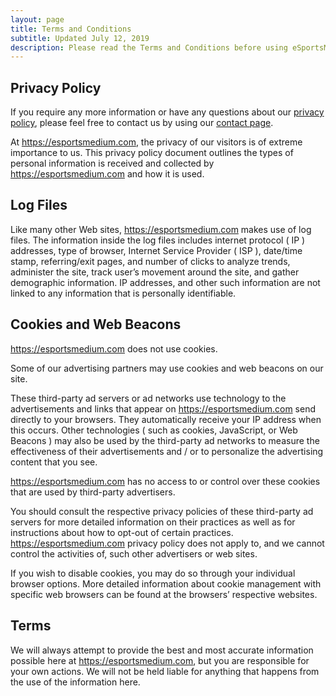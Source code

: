 ```yaml
---
layout: page
title: Terms and Conditions
subtitle: Updated July 12, 2019
description: Please read the Terms and Conditions before using eSportsMedium.com.
---
```


## Privacy Policy 

If you require any more information or have any questions about our [privacy policy](/privacy-policy/), please feel free to contact us by using our [contact page](/contact/).

At https://esportsmedium.com, the privacy of our visitors is of extreme importance to us. This privacy policy document outlines the types of personal information is received and collected by https://esportsmedium.com and how it is used.

## Log Files

Like many other Web sites, https://esportsmedium.com makes use of log files. The information inside the log files includes internet protocol ( IP ) addresses, type of browser, Internet Service Provider ( ISP ), date/time stamp, referring/exit pages, and number of clicks to analyze trends, administer the site, track user’s movement around the site, and gather demographic information. IP addresses, and other such information are not linked to any information that is personally identifiable.

## Cookies and Web Beacons

https://esportsmedium.com does not use cookies.

Some of our advertising partners may use cookies and web beacons on our site.

These third-party ad servers or ad networks use technology to the advertisements and links that appear on https://esportsmedium.com send directly to your browsers. They automatically receive your IP address when this occurs. Other technologies ( such as cookies, JavaScript, or Web Beacons ) may also be used by the third-party ad networks to measure the effectiveness of their advertisements and / or to personalize the advertising content that you see.

https://esportsmedium.com has no access to or control over these cookies that are used by third-party advertisers.

You should consult the respective privacy policies of these third-party ad servers for more detailed information on their practices as well as for instructions about how to opt-out of certain practices. https://esportsmedium.com privacy policy does not apply to, and we cannot control the activities of, such other advertisers or web sites.

If you wish to disable cookies, you may do so through your individual browser options. More detailed information about cookie management with specific web browsers can be found at the browsers’ respective websites.

## Terms

We will always attempt to provide the best and most accurate information possible here at https://esportsmedium.com, but you are responsible for your own actions. We will not be held liable for anything that happens from the use of the information here.
